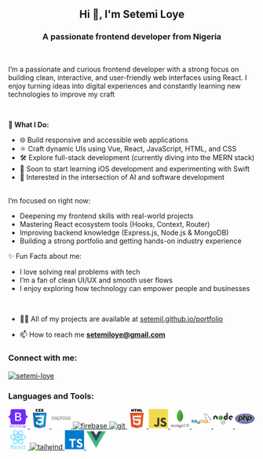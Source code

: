 <h2 align="center">Hi 👋, I'm Setemi Loye</h2>
<h3 align="center">A passionate frontend developer from Nigeria</h3>
<br/>

<p>I’m a passionate and curious frontend developer with a strong focus on building clean, interactive, and user-friendly web interfaces using React. I enjoy turning ideas into digital experiences and constantly learning new technologies to improve my craft</p>
<br/>

**🚀 What I Do:**
<ul>
	<li>🌐 Build responsive and accessible web applications</li>
	<li>⚛️ Craft dynamic UIs using Vue, React, JavaScript, HTML, and CSS</li>
	<li>🛠️ Explore full-stack development (currently diving into the MERN stack)</li>
	<li>📱 Soon to start learning iOS development and experimenting with Swift</li>
	<li>🤖 Interested in the intersection of AI and software development</li>
</ul>
<br/>
I’m focused on right now:
<ul>
	<li>Deepening my frontend skills with real-world projects</li>
	<li>Mastering React ecosystem tools (Hooks, Context, Router)</li>
	<li>Improving backend knowledge (Express.js, Node.js & MongoDB)</li>
	<li>Building a strong portfolio and getting hands-on industry experience</li>
</ul>


✨ Fun Facts about me:
<ul>
	<li>I love solving real problems with tech</li>
	<li>I’m a fan of clean UI/UX and smooth user flows</li>
	<li>I enjoy exploring how technology can empower people and businesses</li>
</ul>
<br/>

- 👨‍💻 All of my projects are available at [setemil.github.io/portfolio](setemil.github.io/portfolio)

- 📫 How to reach me **setemiloye@gmail.com**

<h3 align="left">Connect with me:</h3>
<p align="left">
<a href="https://linkedin.com/in/setemi-loye" target="blank"><img align="center" src="https://raw.githubusercontent.com/rahuldkjain/github-profile-readme-generator/master/src/images/icons/Social/linked-in-alt.svg" alt="setemi-loye" height="30" width="40" /></a>
</p>

<h3 align="left">Languages and Tools:</h3>
<p align="left"> <a href="https://getbootstrap.com" target="_blank" rel="noreferrer"> <img src="https://raw.githubusercontent.com/devicons/devicon/master/icons/bootstrap/bootstrap-plain-wordmark.svg" alt="bootstrap" width="40" height="40"/> </a> <a href="https://www.w3schools.com/css/" target="_blank" rel="noreferrer"> <img src="https://raw.githubusercontent.com/devicons/devicon/master/icons/css3/css3-original-wordmark.svg" alt="css3" width="40" height="40"/> </a> <a href="https://expressjs.com" target="_blank" rel="noreferrer"> <img src="https://raw.githubusercontent.com/devicons/devicon/master/icons/express/express-original-wordmark.svg" alt="express" width="40" height="40"/> </a> <a href="https://firebase.google.com/" target="_blank" rel="noreferrer"> <img src="https://www.vectorlogo.zone/logos/firebase/firebase-icon.svg" alt="firebase" width="40" height="40"/> </a> <a href="https://git-scm.com/" target="_blank" rel="noreferrer"> <img src="https://www.vectorlogo.zone/logos/git-scm/git-scm-icon.svg" alt="git" width="40" height="40"/> </a> <a href="https://www.w3.org/html/" target="_blank" rel="noreferrer"> <img src="https://raw.githubusercontent.com/devicons/devicon/master/icons/html5/html5-original-wordmark.svg" alt="html5" width="40" height="40"/> </a> <a href="https://developer.mozilla.org/en-US/docs/Web/JavaScript" target="_blank" rel="noreferrer"> <img src="https://raw.githubusercontent.com/devicons/devicon/master/icons/javascript/javascript-original.svg" alt="javascript" width="40" height="40"/> </a> <a href="https://www.mongodb.com/" target="_blank" rel="noreferrer"> <img src="https://raw.githubusercontent.com/devicons/devicon/master/icons/mongodb/mongodb-original-wordmark.svg" alt="mongodb" width="40" height="40"/> </a> <a href="https://www.mysql.com/" target="_blank" rel="noreferrer"> <img src="https://raw.githubusercontent.com/devicons/devicon/master/icons/mysql/mysql-original-wordmark.svg" alt="mysql" width="40" height="40"/> </a> <a href="https://nodejs.org" target="_blank" rel="noreferrer"> <img src="https://raw.githubusercontent.com/devicons/devicon/master/icons/nodejs/nodejs-original-wordmark.svg" alt="nodejs" width="40" height="40"/> </a> <a href="https://www.php.net" target="_blank" rel="noreferrer"> <img src="https://raw.githubusercontent.com/devicons/devicon/master/icons/php/php-original.svg" alt="php" width="40" height="40"/> </a> <a href="https://reactjs.org/" target="_blank" rel="noreferrer"> <img src="https://raw.githubusercontent.com/devicons/devicon/master/icons/react/react-original-wordmark.svg" alt="react" width="40" height="40"/> </a> <a href="https://tailwindcss.com/" target="_blank" rel="noreferrer"> <img src="https://www.vectorlogo.zone/logos/tailwindcss/tailwindcss-icon.svg" alt="tailwind" width="40" height="40"/> </a> <a href="https://www.typescriptlang.org/" target="_blank" rel="noreferrer"> <img src="https://raw.githubusercontent.com/devicons/devicon/master/icons/typescript/typescript-original.svg" alt="typescript" width="40" height="40"/> </a><a href="https://www.vuejs.org/" target="_blank" rel="noreferrer"> <img src="https://raw.githubusercontent.com/devicons/devicon/master/icons/vuejs/vuejs-original.svg" alt="typescript" width="40" height="40"/> </a> </p>

